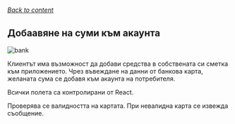 ###### [Back to content](/README.md)

## Добаавяне на суми към акаунта

![bank](https://github.com/airfanBG/SoftuniBMX/assets/693307/9d308ddd-7826-4f56-8ecb-4af6d17373e4)


Клиентът има възможност да добави средства в собствената си сметка към приложението. Чрез въвеждане на данни от банкова карта, желаната сума се добавя към акаунта на потребителя.

Всички полета са контролирани от React.

Проверява се валидността на картата. При невалидна карта се извежда съобщение.
